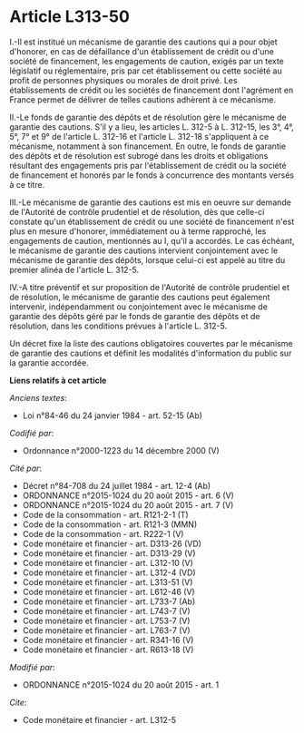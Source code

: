 # Article L313-50

I.-Il est institué un mécanisme de garantie des cautions qui a pour objet d'honorer, en cas de défaillance d'un établissement
de crédit ou d'une société de financement, les engagements de caution, exigés par un texte législatif ou réglementaire, pris
par cet établissement ou cette société au profit de personnes physiques ou morales de droit privé. Les établissements de
crédit ou les sociétés de financement dont l'agrément en France permet de délivrer de telles cautions adhèrent à ce
mécanisme. 

II.-Le fonds de garantie des dépôts et de résolution gère le mécanisme de garantie des cautions. S'il y a lieu, les articles
L. 312-5 à L. 312-15, les 3°, 4°, 5°, 7° et 9° de l'article L. 312-16 et l'article L. 312-18 s'appliquent à ce mécanisme,
notamment à son financement. En outre, le fonds de garantie des dépôts et de résolution est subrogé dans les droits et
obligations résultant des engagements pris par l'établissement de crédit ou la société de financement et honorés par le fonds
à concurrence des montants versés à ce titre. 

III.-Le mécanisme de garantie des cautions est mis en oeuvre sur demande de l'Autorité de contrôle prudentiel et de
résolution, dès que celle-ci constate qu'un établissement de crédit ou une société de financement n'est plus en mesure
d'honorer, immédiatement ou à terme rapproché, les engagements de caution, mentionnés au I, qu'il a accordés. Le cas échéant,
le mécanisme de garantie des cautions intervient conjointement avec le mécanisme de garantie des dépôts, lorsque celui-ci est
appelé au titre du premier alinéa de l'article L. 312-5. 

IV.-A titre préventif et sur proposition de l'Autorité de contrôle prudentiel et de résolution, le mécanisme de garantie des
cautions peut également intervenir, indépendamment ou conjointement avec le mécanisme de garantie des dépôts géré par le
fonds de garantie des dépôts et de résolution, dans les conditions prévues à l'article L. 312-5. 

Un décret fixe la liste des cautions obligatoires couvertes par le mécanisme de garantie des cautions et définit les
modalités d'information du public sur la garantie accordée.

**Liens relatifs à cet article**

_Anciens textes_:

  - Loi n°84-46 du 24 janvier 1984 - art. 52-15 (Ab)

_Codifié par_:

  - Ordonnance n°2000-1223 du 14 décembre 2000 (V)

_Cité par_:

  - Décret n°84-708 du 24 juillet 1984 - art. 12-4 (Ab)
  - ORDONNANCE n°2015-1024 du 20 août 2015 - art. 6 (V)
  - ORDONNANCE n°2015-1024 du 20 août 2015 - art. 7 (V)
  - Code de la consommation - art. R121-2-1 (T)
  - Code de la consommation - art. R121-3 (MMN)
  - Code de la consommation - art. R222-1 (V)
  - Code monétaire et financier - art. D313-26 (VD)
  - Code monétaire et financier - art. D313-29 (V)
  - Code monétaire et financier - art. L312-10 (V)
  - Code monétaire et financier - art. L312-4 (VD)
  - Code monétaire et financier - art. L313-51 (V)
  - Code monétaire et financier - art. L612-46 (V)
  - Code monétaire et financier - art. L733-7 (Ab)
  - Code monétaire et financier - art. L743-7 (V)
  - Code monétaire et financier - art. L753-7 (V)
  - Code monétaire et financier - art. L763-7 (V)
  - Code monétaire et financier - art. R341-16 (V)
  - Code monétaire et financier - art. R613-18 (V)

_Modifié par_:

  - ORDONNANCE n°2015-1024 du 20 août 2015 - art. 1

_Cite_:

  - Code monétaire et financier - art. L312-5

